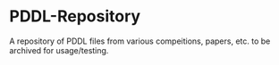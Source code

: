 # PDDL-Repository
A repository of PDDL files from various compeitions, papers, etc. to be archived for usage/testing.

